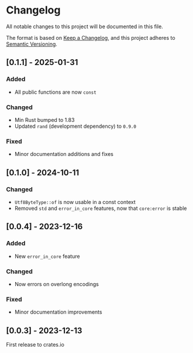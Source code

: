 # Changelog

All notable changes to this project will be documented in this file.

The format is based on [Keep a Changelog](https://keepachangelog.com/en/1.1.0/),
and this project adheres to [Semantic Versioning](https://semver.org/spec/v2.0.0.html).

## [0.1.1] - 2025-01-31

### Added

- All public functions are now `const`

### Changed

- Min Rust bumped to 1.83
- Updated `rand` (development dependency) to `0.9.0`

### Fixed

- Minor documentation additions and fixes

## [0.1.0] - 2024-10-11

### Changed

- `Utf8ByteType::of` is now usable in a const context
- Removed `std` and `error_in_core` features, now that `core:error` is stable

## [0.0.4] - 2023-12-16

### Added

- New `error_in_core` feature

### Changed

- Now errors on overlong encodings

### Fixed

- Minor documentation improvements

## [0.0.3] - 2023-12-13

First release to crates.io
